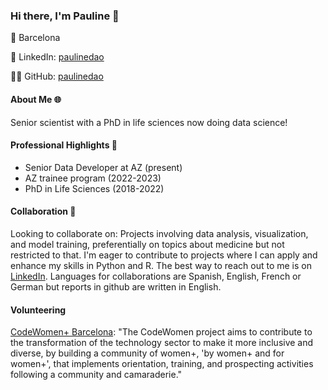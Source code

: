 ### Hi there, I'm Pauline 👋

📍 Barcelona

🔗 LinkedIn: [paulinedao](https://www.linkedin.com/in/pauline-dao)

👨‍💻 GitHub: [paulinedao](https://github.com/paulinedao)


#### About Me 🌐

Senior scientist with a PhD in life sciences now doing data science!





#### Professional Highlights 🌟
- Senior Data Developer at AZ (present)
- AZ trainee program (2022-2023)
- PhD in Life Sciences (2018-2022)


  
#### Collaboration 👯
Looking to collaborate on: Projects involving data analysis, visualization, and model training, preferentially on topics about medicine but not restricted to that. I'm eager to contribute to projects where I can apply and enhance my skills in Python and R.
The best way to reach out to me is on [LinkedIn](https://www.linkedin.com/in/pauline-dao). 
Languages for collaborations are Spanish, English, French or German but reports in github are written in English. 


#### Volunteering 
[CodeWomen+ Barcelona](https://codewomen.plus/en/): 
"The CodeWomen project aims to contribute to the transformation of the technology sector to make it more inclusive and diverse, by building a community of women+, 'by women+ and for women+', that implements orientation, training, and prospecting activities following a community and camaraderie."

  
